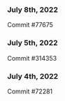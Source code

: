 ### July 8th, 2022

Commit #77675

### July 5th, 2022

Commit #314353


### July 4th, 2022

Commit #72281
